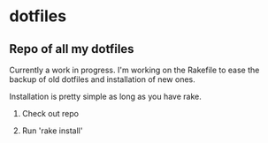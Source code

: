 # dotfiles

## Repo of all my dotfiles

Currently a work in progress. I'm working on the Rakefile to ease the backup of old dotfiles and installation of new ones.

Installation is pretty simple as long as you have rake.

1) Check out repo

2) Run 'rake install'

